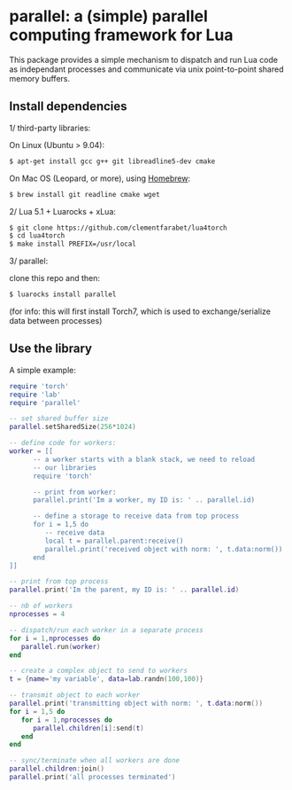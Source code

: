 # parallel: a (simple) parallel computing framework for Lua

This package provides a simple mechanism to dispatch and run Lua code
as independant processes and communicate via unix point-to-point 
shared memory buffers.

## Install dependencies 

1/ third-party libraries:

On Linux (Ubuntu > 9.04):

``` sh
$ apt-get install gcc g++ git libreadline5-dev cmake
```

On Mac OS (Leopard, or more), using [Homebrew](http://mxcl.github.com/homebrew/):

``` sh
$ brew install git readline cmake wget
```

2/ Lua 5.1 + Luarocks + xLua:

``` sh
$ git clone https://github.com/clementfarabet/lua4torch
$ cd lua4torch
$ make install PREFIX=/usr/local
```

3/ parallel:

clone this repo and then:

``` sh
$ luarocks install parallel
```

(for info: this will first install Torch7, which is used to exchange/serialize
data between processes)

## Use the library

A simple example:

``` lua
require 'torch'
require 'lab'
require 'parallel'

-- set shared buffer size
parallel.setSharedSize(256*1024)

-- define code for workers:
worker = [[
      -- a worker starts with a blank stack, we need to reload
      -- our libraries
      require 'torch'

      -- print from worker:
      parallel.print('Im a worker, my ID is: ' .. parallel.id)

      -- define a storage to receive data from top process
      for i = 1,5 do
         -- receive data
         local t = parallel.parent:receive()
         parallel.print('received object with norm: ', t.data:norm())
      end
]]

-- print from top process
parallel.print('Im the parent, my ID is: ' .. parallel.id)

-- nb of workers
nprocesses = 4

-- dispatch/run each worker in a separate process
for i = 1,nprocesses do
   parallel.run(worker)
end

-- create a complex object to send to workers
t = {name='my variable', data=lab.randn(100,100)}

-- transmit object to each worker
parallel.print('transmitting object with norm: ', t.data:norm())
for i = 1,5 do
   for i = 1,nprocesses do
      parallel.children[i]:send(t)
   end
end

-- sync/terminate when all workers are done
parallel.children:join()
parallel.print('all processes terminated')
```
